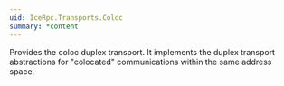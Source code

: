 ```yaml
---
uid: IceRpc.Transports.Coloc
summary: *content
---
```


Provides the coloc duplex transport. It implements the duplex transport abstractions for "colocated" communications
within the same address space.
